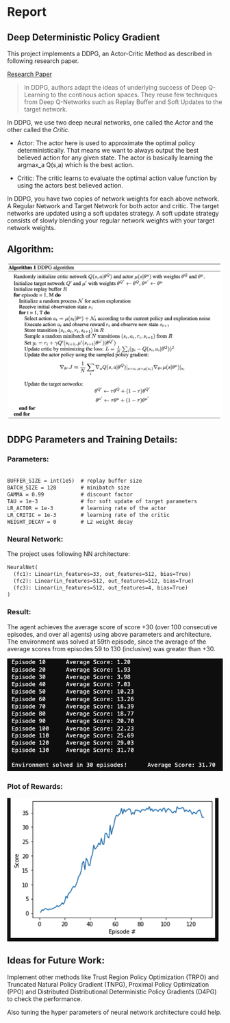 # Report

## Deep Deterministic Policy Gradient

This project implements a DDPG, an Actor-Critic Method as described in following research paper.

[Research Paper](https://arxiv.org/abs/1509.02971)

> In DDPG, authors adapt the ideas of underlying success of Deep Q-Learning to the continous action spaces.
They reuse few techniques from Deep Q-Networks such as Replay Buffer and Soft Updates to the target network.

In DDPG, we use two deep neural networks, one called the *Actor* and the other called the *Critic*.

* Actor:
    The actor here is used to approximate the optimal policy deterministically. That means we want to always output the best
    believed action for any given state. The actor is basically learning the argmax_a Q(s,a) which is the best action.
   
* Critic:
    The critic learns to evaluate the optimal action value function by using the actors best believed action.


In DDPG, you have two copies of network weights for each above network. A Regular Network and Target Network for both actor and critic. The target networks are updated using a soft updates strategy. A soft update strategy consists of slowly blending your
regular network weights with your target network weights.


## Algorithm:
![algorithm_dqn.png](resources/ddpg-algorithm.jpeg)


## DDPG Parameters and Training Details:

### Parameters:

```shell

BUFFER_SIZE = int(1e5)  # replay buffer size
BATCH_SIZE = 128        # minibatch size
GAMMA = 0.99            # discount factor
TAU = 1e-3              # for soft update of target parameters
LR_ACTOR = 1e-3         # learning rate of the actor 
LR_CRITIC = 1e-3        # learning rate of the critic
WEIGHT_DECAY = 0        # L2 weight decay

```

### Neural Network:

The project uses following NN architecture:
```
NeuralNet(
  (fc1): Linear(in_features=33, out_features=512, bias=True)
  (fc2): Linear(in_features=512, out_features=512, bias=True)
  (fc3): Linear(in_features=512, out_features=4, bias=True)
)
```

### Result:
The agent achieves the average score of score +30 (over 100 consecutive episodes, and over all agents) using above parameters and architecture. The environment was solved at 59th episode, since the average of the average scores from episodes 59 to 130 (inclusive) was greater than +30.

![Training Logs](resources/training_log.png)

### Plot of Rewards:

![Rewards](resources/reward_plot.png)


## Ideas for Future Work:
Implement other methods like Trust Region Policy Optimization (TRPO) and Truncated Natural Policy Gradient (TNPG), Proximal Policy Optimization (PPO) and Distributed Distributional Deterministic Policy Gradients (D4PG) to check the performance.

Also tuning the hyper parameters of neural network architecture could help.